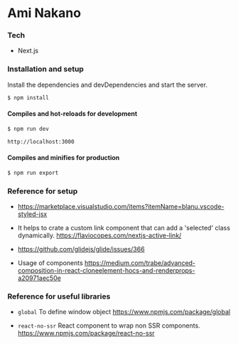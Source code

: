 # Ami Nakano

### Tech

* Next.js


### Installation and setup

Install the dependencies and devDependencies and start the server.

```sh
$ npm install
```

#### Compiles and hot-reloads for development

```sh
$ npm run dev
```
```sh
http://localhost:3000
```

#### Compiles and minifies for production

```sh
$ npm run export
``` 

### Reference for setup

* <https://marketplace.visualstudio.com/items?itemName=blanu.vscode-styled-jsx>

* It helps to crate a custom link component that can add a 'selected' class dynamically. <https://flaviocopes.com/nextjs-active-link/>

* <https://github.com/glidejs/glide/issues/366>

* Usage of components <https://medium.com/trabe/advanced-composition-in-react-cloneelement-hocs-and-renderprops-a20971aec50e>

### Reference for useful libraries

* `global` To define window object <https://www.npmjs.com/package/global> 

* `react-no-ssr` React component to wrap non SSR components. <https://www.npmjs.com/package/react-no-ssr>